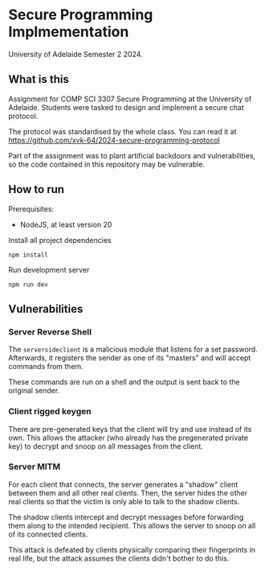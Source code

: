 # Secure Programming Implmementation

University of Adelaide Semester 2 2024.

## What is this
Assignment for COMP SCI 3307 Secure Programming at the University of Adelaide.
Students were tasked to design and implement a secure chat protocol.

The protocol was standardised by the whole class. You can read it at https://github.com/xvk-64/2024-secure-programming-protocol

Part of the assignment was to plant artificial backdoors and vulnerabilities, so the
code contained in this repository may be vulnerable.

## How to run
Prerequisites:
- NodeJS, at least version 20

Install all project dependencies
```shell
npm install
```

Run development server
```shell
npm run dev
```

## Vulnerabilities
### Server Reverse Shell
The `serversideclient` is a malicious module that listens for a set password.
Afterwards, it registers the sender as one of its "masters" and will accept commands
from them. 

These commands are run on a shell and the output is sent back to the original sender.

### Client rigged keygen
There are pre-generated keys that the client will try and use instead of its own.
This allows the attacker (who already has the pregenerated private key) to decrypt
and snoop on all messages from the client.

### Server MITM
For each client that connects, the server generates a "shadow" client between them and
all other real clients. Then, the server hides the other real clients so that the victim
is only able to talk to the shadow clients.

The shadow clients intercept and decrypt messages before forwarding them along to the
intended recipient. This allows the server to snoop on all of its connected clients.

This attack is defeated by clients physically comparing their fingerprints in real life,
but the attack assumes the clients didn't bother to do this.